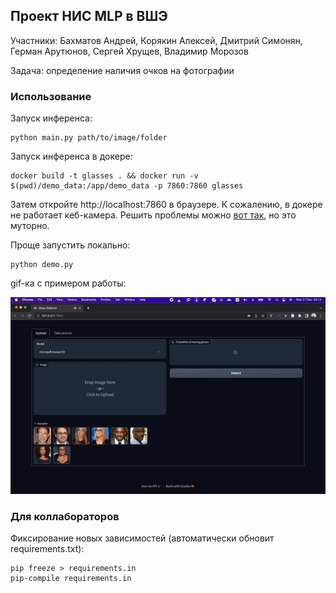 ## Проект НИС MLP в ВШЭ

Участники: Бахматов Андрей, Корякин Алексей, Дмитрий Симонян, Герман Арутюнов, Сергей Хрущев, Владимир Морозов

Задача: определение наличия очков на фотографии

### Использование

Запуск инференса:

```shell
python main.py path/to/image/folder
```

Запуск инференса в докере:

```shell
docker build -t glasses . && docker run -v $(pwd)/demo_data:/app/demo_data -p 7860:7860 glasses
```

Затем откройте http://localhost:7860 в браузере. 
К сожалению, в докере не работает кеб-камера.
Решить проблемы можно [вот так](https://medium.com/@jijupax/connect-the-webcam-to-docker-on-mac-or-windows-51d894c44468), но это муторно.

Проще запустить локально:

```shell
python demo.py
```

gif-ка с примером работы:

![usage](usage.gif)


### Для коллабораторов 

Фиксирование новых зависимостей (автоматически обновит requirements.txt):

```shell
pip freeze > requirements.in
pip-compile requirements.in
```